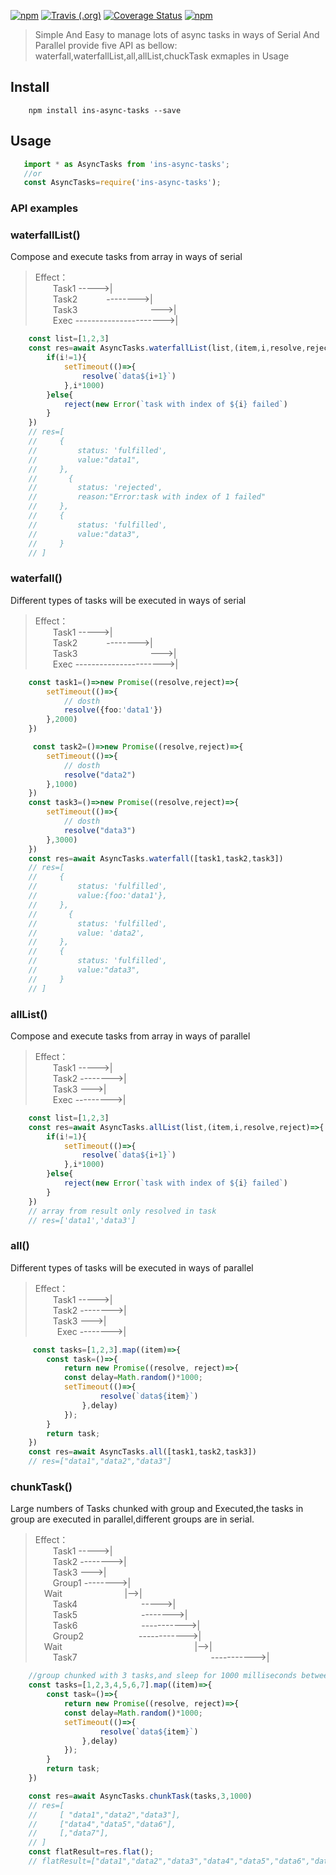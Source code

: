 [![npm](https://img.shields.io/npm/v/ins-async-tasks.svg?style=flat-square)](https://www.npmjs.com/package/ins-async-tasks)
[![Travis (.org)](https://img.shields.io/travis/insonghua2/async-tasks.svg?style=flat-square)](https://travis-ci.org/insonghua2/async-tasks)
[![Coverage Status](https://coveralls.io/repos/github/insonghua2/async-tasks/badge.svg?branch=master)](https://coveralls.io/github/insonghua2/async-tasks?branch=master)
[![npm](https://img.shields.io/npm/dt/ins-async-tasks.svg?style=flat-square)](https://www.npmjs.com/package/ins-async-tasks)

> Simple And Easy to manage lots of async tasks in ways of Serial And Parallel
> provide five API as bellow:
> waterfall,waterfallList,all,allList,chuckTask
> exmaples in Usage


## Install
```
    npm install ins-async-tasks --save
```
 ## Usage
 ```js
    import * as AsyncTasks from 'ins-async-tasks';
    //or
    const AsyncTasks=require('ins-async-tasks');
 ```
### API examples

### waterfallList()
Compose and execute tasks from array in ways of serial
> Effect：<br/>
        &emsp;&emsp;Task1 ----->| <br/>
        &emsp;&emsp;Task2 &emsp;&emsp;&emsp;-------->| <br/>
        &emsp;&emsp;Task3 &emsp;&emsp;&emsp;&emsp;&emsp;&emsp;&emsp;&emsp;--->|<br/>
         &emsp;&emsp;Exec  ---------------------->| <br/>

```typescript
    const list=[1,2,3]
    const res=await AsyncTasks.waterfallList(list,(item,i,resolve,reject)=>{
        if(i!=1){
            setTimeout(()=>{
                resolve(`data${i+1}`)
            },i*1000)
        }else{
            reject(new Error(`task with index of ${i} failed`)
        }
    })
    // res=[
    //     {
    //         status: 'fulfilled',
    //         value:"data1",
    //     },
    //       {
    //         status: 'rejected',
    //         reason:"Error:task with index of 1 failed"
    //     },
    //     {
    //         status: 'fulfilled',
    //         value:"data3",
    //     }
    // ]
```
### waterfall()
Different types of tasks will be executed in ways of serial
> Effect：<br/>
        &emsp;&emsp;Task1 ----->| <br/>
        &emsp;&emsp;Task2 &emsp;&emsp;&emsp;-------->| <br/>
        &emsp;&emsp;Task3 &emsp;&emsp;&emsp;&emsp;&emsp;&emsp;&emsp;&emsp;--->|<br/>
         &emsp;&emsp;Exec  ---------------------->| <br/>
```typescript
    const task1=()=>new Promise((resolve,reject)=>{
        setTimeout(()=>{
            // dosth
            resolve({foo:'data1'})
        },2000)
    })

     const task2=()=>new Promise((resolve,reject)=>{
        setTimeout(()=>{
            // dosth
            resolve("data2")
        },1000)
    })
    const task3=()=>new Promise((resolve,reject)=>{
        setTimeout(()=>{
            // dosth
            resolve("data3")
        },3000)
    })
    const res=await AsyncTasks.waterfall([task1,task2,task3])
    // res=[
    //     {
    //         status: 'fulfilled',
    //         value:{foo:'data1'},
    //     },
    //       {
    //         status: 'fulfilled',
    //         value: 'data2',
    //     },
    //     {
    //         status: 'fulfilled',
    //         value:"data3",
    //     }
    // ]

```

### allList()
Compose and execute tasks from array in ways of parallel
> Effect：<br/>
        &emsp;&emsp;Task1 ----->| <br/>
        &emsp;&emsp;Task2 -------->| <br/>
        &emsp;&emsp;Task3 --->| <br/>
        &ensp;&ensp;&emsp;Exec --------->| <br/>
```typescript
    const list=[1,2,3]
    const res=await AsyncTasks.allList(list,(item,i,resolve,reject)=>{
        if(i!=1){
            setTimeout(()=>{
                resolve(`data${i+1}`)
            },i*1000)
        }else{
            reject(new Error(`task with index of ${i} failed`)
        }
    })
    // array from result only resolved in task
    // res=['data1','data3']
```

### all()
Different types of tasks will be executed in ways of parallel
> Effect：<br/>
        &emsp;&emsp;Task1 ----->| <br/>
        &emsp;&emsp;Task2 -------->| <br/>
        &emsp;&emsp;Task3 --->| <br/>
        &ensp;&emsp;&emsp;Exec -------->| <br/>
```typescript
     const tasks=[1,2,3].map((item)=>{
        const task=()=>{
            return new Promise((resolve, reject)=>{
            const delay=Math.random()*1000;
            setTimeout(()=>{
                    resolve(`data${item}`)
                },delay)
            });
        }
        return task;
    })
    const res=await AsyncTasks.all([task1,task2,task3])
    // res=["data1","data2","data3"]
```


### chunkTask()
Large numbers of Tasks chunked with group and Executed,the tasks in group are executed in parallel,different groups are in serial.
> Effect：<br/>
        &emsp;&emsp;Task1 ----->| <br/>
        &emsp;&emsp;Task2 -------->| <br/>
        &emsp;&emsp;Task3 --->| <br/>
        &emsp;&emsp;Group1 -------->| <br/>
        &emsp;Wait  &emsp; &emsp;&emsp;&emsp; &emsp; &emsp;|-->| <br/>
        &emsp;&emsp;Task4   &emsp;&emsp;&emsp;&emsp;&emsp;&emsp;&emsp;----->| <br/>
        &emsp;&emsp;Task5   &emsp;&emsp;&emsp;&emsp;&emsp;&emsp;&emsp;-------->| <br/>
        &emsp;&emsp;Task6 &emsp;&emsp;&emsp;&emsp;&emsp;&emsp;&emsp;----------->| <br/>
        &emsp;&emsp;Group2 &emsp;&emsp;&emsp;&emsp;&emsp;&emsp;------------>| <br/>
        &emsp;Wait  &emsp;&emsp;&emsp;&emsp;&emsp;&emsp;&emsp;&emsp;&emsp; &emsp;&emsp;&emsp; &emsp; &emsp;|-->| <br/>
        &emsp;&emsp;Task7 &emsp;&emsp;&emsp;&emsp;&emsp;&emsp;&emsp;&emsp;&emsp;&emsp;&emsp;&emsp;&emsp;&emsp;&emsp;----------->| <br/>
```typescript
    //group chunked with 3 tasks,and sleep for 1000 milliseconds between different groups;
    const tasks=[1,2,3,4,5,6,7].map((item)=>{
        const task=()=>{
            return new Promise((resolve, reject)=>{
            const delay=Math.random()*1000;
            setTimeout(()=>{
                    resolve(`data${item}`)
                },delay)
            });
        }
        return task;
    })

    const res=await AsyncTasks.chunkTask(tasks,3,1000)
    // res=[
    //     [ "data1","data2","data3"],
    //     ["data4","data5","data6"],
    //     [,"data7"],
    // ]
    const flatResult=res.flat();
    // flatResult=["data1","data2","data3","data4","data5","data6","data7"]

```